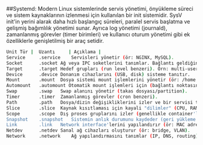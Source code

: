 ##Systemd:
Modern Linux sistemlerinde servis yönetimi, önyükleme süreci ve sistem kaynaklarının izlenmesi için kullanılan bir init sistemidir.
SysV init'in yerini alarak daha hızlı başlangıç süreleri, paralel servis başlatma ve gelişmiş bağımlılık yönetimi sunar.
Ayrıca log yönetimi (journald), zamanlanmış görevler (timer birimleri) ve kullanıcı oturum yönetimi gibi ek özelliklerle genişletilmiş bir araç setidir.

```sh
Unit Tür |  Uzantı     | Açıklama |
Service	    .service	Servisleri yönetir (ör: NGINX, MySQL).
Socket	    .socket	Ağ veya IPC soketlerini tanımlar. Bağlantı geldiğinde ilgili servisi başlatır.
Target	    .target	Hedef grupları (run level benzeri). Örn: multi-user.target.
Device	    .device	Donanım cihazlarını (USB, disk) sisteme tanıtır.
Mount	    .mount	Dosya sistemi mount işlemlerini yönetir (ör: /home bağlama).
Automount   .automount Otomatik mount işlemleri için (bağlantı noktasına erişimde tetiklenir).
Swap	    .swap	Swap alanını yönetir (takas dosyası/partition).
Timer	    .timer	Zamanlanmış görevler (cron benzeri).
Path	    .path	Dosya/dizin değişikliklerini izler ve bir servisi tetikler.
Slice	    .slice	Kaynak kısıtlaması için kayali "dilimler" (CPU, RAM kontrolü).
Scope	    .scope	Dış proses gruplarını izler (genellikle container'lar için).
Snapshot    .snapshot	Sistemin anlık durumunu kaydeder (geri yükleme için).
Link	    .link	Network interface'lerini yapılandırır (ör: MAC adresi atama).
Netdev	    .netdev	Sanal ağ cihazları oluşturur (ör: bridge, VLAN).
Network	    .network	Ağ yapılandırmasını tanımlar (IP, DNS, routing).


```
